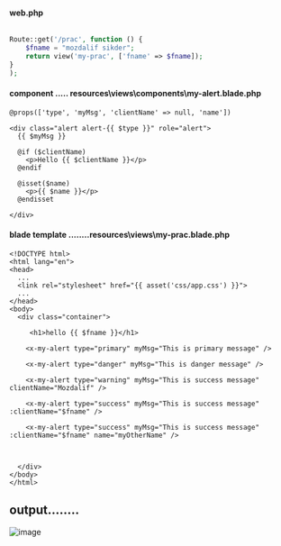 #### web.php

```php

Route::get('/prac', function () {
    $fname = "mozdalif sikder";
    return view('my-prac', ['fname' => $fname]);
}
);
```

#### component ..... resources\views\components\my-alert.blade.php

```blade
@props(['type', 'myMsg', 'clientName' => null, 'name'])

<div class="alert alert-{{ $type }}" role="alert">
  {{ $myMsg }}

  @if ($clientName)
    <p>Hello {{ $clientName }}</p>
  @endif

  @isset($name)
    <p>{{ $name }}</p>
  @endisset

</div>
```

#### blade template ........resources\views\my-prac.blade.php

```blade
<!DOCTYPE html>
<html lang="en">
<head>
  ...
  <link rel="stylesheet" href="{{ asset('css/app.css') }}">
  ...
</head>
<body>
  <div class="container">

     <h1>hello {{ $fname }}</h1>

    <x-my-alert type="primary" myMsg="This is primary message" />

    <x-my-alert type="danger" myMsg="This is danger message" />

    <x-my-alert type="warning" myMsg="This is success message" clientName="Mozdalif" />

    <x-my-alert type="success" myMsg="This is success message" :clientName="$fname" />

    <x-my-alert type="success" myMsg="This is success message" :clientName="$fname" name="myOtherName" />



  </div>
</body>
</html>
```


## output........

![image](https://user-images.githubusercontent.com/12442613/159848139-50cd6ae6-5651-47f4-8e3d-906b6f536a41.png)

